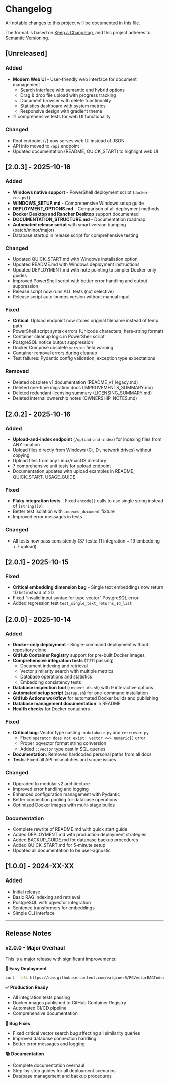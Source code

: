 # Changelog

All notable changes to this project will be documented in this file.

The format is based on [Keep a Changelog](https://keepachangelog.com/en/1.0.0/),
and this project adheres to [Semantic Versioning](https://semver.org/spec/v2.0.0.html).

## [Unreleased]

### Added
- **Modern Web UI** - User-friendly web interface for document management
  - Search interface with semantic and hybrid options
  - Drag & drop file upload with progress tracking
  - Document browser with delete functionality
  - Statistics dashboard with system metrics
  - Responsive design with gradient theme
- 11 comprehensive tests for web UI functionality

### Changed
- Root endpoint (`/`) now serves web UI instead of JSON
- API info moved to `/api` endpoint
- Updated documentation (README, QUICK_START) to highlight web UI

## [2.0.3] - 2025-10-16

### Added
- **Windows native support** - PowerShell deployment script (`docker-run.ps1`)
- **WINDOWS_SETUP.md** - Comprehensive Windows setup guide
- **DEPLOYMENT_OPTIONS.md** - Comparison of all deployment methods
- **Docker Desktop and Rancher Desktop** support documented
- **DOCUMENTATION_STRUCTURE.md** - Documentation roadmap
- **Automated release script** with smart version bumping (patch/minor/major)
- Database startup in release script for comprehensive testing

### Changed
- Updated QUICK_START.md with Windows installation option
- Updated README.md with Windows deployment instructions
- Updated DEPLOYMENT.md with note pointing to simpler Docker-only guides
- Improved PowerShell script with better error handling and output suppression
- Release script now runs ALL tests (not selective)
- Release script auto-bumps version without manual input

### Fixed
- **Critical**: Upload endpoint now stores original filename instead of temp path
- PowerShell script syntax errors (Unicode characters, here-string format)
- Container cleanup logic in PowerShell script
- PostgreSQL notice output suppression
- Docker Compose obsolete `version` field warning
- Container removal errors during cleanup
- Test failures: Pydantic config validation, exception type expectations

### Removed
- Deleted obsolete v1 documentation (README_v1_legacy.md)
- Deleted one-time migration docs (IMPROVEMENTS_SUMMARY.md)
- Deleted redundant licensing summary (LICENSING_SUMMARY.md)
- Deleted internal ownership notes (OWNERSHIP_NOTES.md)

## [2.0.2] - 2025-10-16

### Added
- **Upload-and-index endpoint** (`/upload-and-index`) for indexing files from ANY location
- Upload files directly from Windows (C:, D:, network drives) without copying
- Upload files from any Linux/macOS directory
- 7 comprehensive unit tests for upload endpoint
- Documentation updates with upload examples in README, QUICK_START, USAGE_GUIDE

### Fixed
- **Flaky integration tests** - Fixed `encode()` calls to use single string instead of `[string][0]`
- Better test isolation with `indexed_document` fixture
- Improved error messages in tests

### Changed
- All tests now pass consistently (37 tests: 11 integration + 19 embedding + 7 upload)

## [2.0.1] - 2025-10-15

### Fixed
- **Critical embedding dimension bug** - Single text embeddings now return 1D list instead of 2D
- Fixed "invalid input syntax for type vector" PostgreSQL error
- Added regression test `test_single_text_returns_1d_list`

## [2.0.0] - 2025-10-14

### Added
- **Docker-only deployment** - Single-command deployment without repository clone
- **GitHub Container Registry** support for pre-built Docker images
- **Comprehensive integration tests** (11/11 passing)
  - Document indexing and retrieval
  - Vector similarity search with multiple metrics
  - Database operations and statistics
  - Embedding consistency tests
- **Database inspection tool** (`inspect_db.sh`) with 9 interactive options
- **Automated setup script** (`setup.sh`) for one-command installation
- **GitHub Actions workflow** for automated Docker builds and publishing
- **Database management documentation** in README
- **Health checks** for Docker containers

### Fixed
- **Critical bug**: Vector type casting in `database.py` and `retriever.py`
  - Fixed `operator does not exist: vector <=> numeric[]` error
  - Proper pgvector format string conversion
  - Added `::vector` type cast in SQL queries
- **Documentation**: Removed hardcoded personal paths from all docs
- **Tests**: Fixed all API mismatches and scope issues

### Changed
- Upgraded to modular v2 architecture
- Improved error handling and logging
- Enhanced configuration management with Pydantic
- Better connection pooling for database operations
- Optimized Docker images with multi-stage builds

### Documentation
- Complete rewrite of README.md with quick start guide
- Added DEPLOYMENT.md with production deployment strategies
- Added BACKUP_GUIDE.md for database backup procedures
- Added QUICK_START.md for 5-minute setup
- Updated all documentation to be user-agnostic

## [1.0.0] - 2024-XX-XX

### Added
- Initial release
- Basic RAG indexing and retrieval
- PostgreSQL with pgvector integration
- Sentence transformers for embeddings
- Simple CLI interface

---

## Release Notes

### v2.0.0 - Major Overhaul

This is a major release with significant improvements:

**🚀 Easy Deployment**
```bash
curl -fsSL https://raw.githubusercontent.com/valginer0/PGVectorRAGIndexer/main/docker-run.sh | bash
```

**✅ Production Ready**
- All integration tests passing
- Docker images published to GitHub Container Registry
- Automated CI/CD pipeline
- Comprehensive documentation

**🐛 Bug Fixes**
- Fixed critical vector search bug affecting all similarity queries
- Improved database connection handling
- Better error messages and logging

**📚 Documentation**
- Complete documentation overhaul
- Step-by-step guides for all deployment scenarios
- Database management and backup procedures
